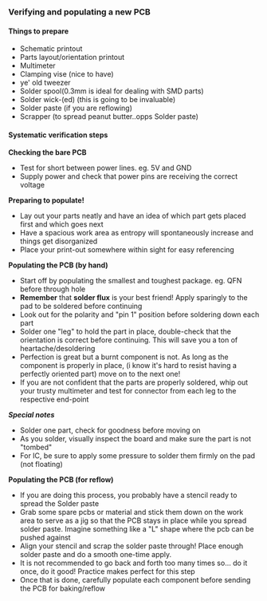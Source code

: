 ### Verifying and populating a new PCB

#### Things to prepare
- Schematic printout
- Parts layout/orientation printout
- Multimeter
- Clamping vise (nice to have)
- ye' old tweezer
- Solder spool(0.3mm is ideal for dealing with SMD parts)
- Solder wick-(ed) (this is going to be invaluable)
- Solder paste (if you are reflowing)
- Scrapper (to spread peanut butter..opps Solder paste)

#### Systematic verification steps

**Checking the bare PCB**
- Test for short between power lines. eg. 5V and GND
- Supply power and check that power pins are receiving the correct voltage

**Preparing to populate!**
- Lay out your parts neatly and have an idea of which part gets placed first and which goes next
- Have a spacious work area as entropy will spontaneously increase and things get disorganized
- Place your print-out somewhere within sight for easy referencing

**Populating the PCB (by hand)**
- Start off by populating the smallest and toughest package. eg. QFN before through hole
- **Remember** that **solder flux** is your best friend! Apply sparingly to the pad to be soldered before continuing
- Look out for the polarity and "pin 1" position before soldering down each part
- Solder one "leg" to hold the part in place, double-check that the orientation is correct before continuing. This will save you a ton of heartache/desoldering
- Perfection is great but a burnt component is not. As long as the component is properly in place, (i know it's hard to resist having a perfectly oriented part) move on to the next one!
- If you are not confident that the parts are properly soldered, whip out your trusty multimeter and test for connector from each leg to the respective end-point

***Special notes***
- Solder one part, check for goodness before moving on
- As you solder, visually inspect the board and make sure the part is not "tombed"
- For IC, be sure to apply some pressure to solder them firmly on the pad (not floating)

**Populating the PCB (for reflow)**
- If you are doing this process, you probably have a stencil ready to spread the Solder paste
- Grab some spare pcbs or material and stick them down on the work area to serve as a jig so that the PCB stays in place while you spread solder paste. Imagine something like a "L" shape where the pcb can be pushed against
- Align your stencil and scrap the solder paste through! Place enough solder paste and do a smooth one-time apply.
- It is not recommended to go back and forth too many times so... do it once, do it good! Practice makes perfect for this step
- Once that is done, carefully populate each component before sending the PCB for baking/reflow
